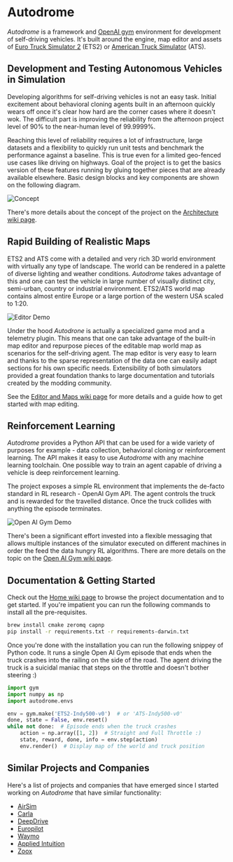 
# Autodrome

_Autodrome_ is a framework and [OpenAI gym](https://gym.openai.com/) environment for development of self-driving vehicles. It's built around the engine, map editor and assets of  [Euro Truck Simulator 2](https://eurotrucksimulator2.com) (ETS2) or [American Truck Simulator](https://americantrucksimulator.com) (ATS).



## Development and Testing Autonomous Vehicles in Simulation

Developing algorithms for self-driving vehicles is not an easy task. Initial excitement about behavioral cloning agents built in an afternoon quickly wears off once it's clear how hard are the corner cases where it doesn't wok. The difficult part is improving the reliability from the afternoon project level of 90% to the near-human level of 99.9999%.

Reaching this level of reliability requires a lot of infrastructure, large datasets and a flexibility to quickly run unit tests and benchmark the performance against a baseline. This is true even for a limited geo-fenced use cases like driving on highways. Goal of the project is to get the basics version of these features running by gluing together pieces that are already available elsewhere. Basic design blocks and key components are shown on the following diagram.

![Concept](https://github.com/vojtamolda/autodrome/wiki/Home/Concept.png)

There's more details about the concept of the project on the [Architecture wiki page](https://github.com/vojtamolda/autodrome/wiki/Architecture/).



## Rapid Building of Realistic Maps 

ETS2 and ATS come with a detailed and very rich 3D world environment with virtually any type of landscape. The world can be rendered in a palette of diverse lighting and weather conditions. _Autodrome_ takes advantage of this and one can test the vehicle in large number of visually distinct city, semi-urban, country or industrial environment. ETS2/ATS world map contains almost entire Europe or a large portion of the western USA scaled to 1:20.

![Editor Demo](https://github.com/vojtamolda/autodrome/wiki/Maps-and-Editor/Editor-Demo.gif)

Under the hood _Autodrone_ is actually a specialized game mod and a telemetry plugin. This means that one can take advantage of the built-in map editor and repurpose pieces of the editable map world map as scenarios for the self-driving agent. The map editor is very easy to learn and thanks to the sparse representation of the data one can easily adapt sections for his own specific needs. Extensibility of both simulators provided a great foundation thanks to large documentation and tutorials created by the modding community.

See the [Editor and Maps wiki page](https://github.com/vojtamolda/autodrome/wiki/Maps-and-Editor/) for more details and a guide how to get started with map editing.



## Reinforcement Learning

_Autodrome_ provides a Python API that can be used for a wide variety of purposes for example - data collection, behavioral cloning or reinforcement learning. The API makes it easy to use _Autodrome_ with any machine learning toolchain. One possible way to train an agent capable of driving a vehicle is deep reinforcement learning.

The project exposes a simple RL environment that implements the de-facto standard in RL research - OpenAI Gym API. The agent controls the truck and is rewarded for the travelled distance. Once the truck collides with anything the episode terminates.

![Open AI Gym Demo](https://github.com/vojtamolda/autodrome/wiki/OpenAI-Gym/Gym-Demo.gif)

There's been a significant effort invested into a flexible messaging that allows multiple instances of the simulator executed on different machines in order the feed the data hungry RL algorithms. There are more details on the topic on the [Open AI Gym wiki page](https://github.com/vojtamolda/autodrome/wiki/OpenAI-Gym/).



## Documentation & Getting Started

Check out the [Home wiki page](https://github.com/vojtamolda/autodrome/wiki/Home) to browse the project documentation and to get started. If you're impatient you can run the following commands to install all the pre-requisites.

```bash
brew install cmake zeromq capnp
pip install -r requirements.txt -r requirements-darwin.txt
```

Once you're done with the installation you can run the following snippey of Python code. It runs a single Open AI Gym episode that ends when the truck crashes into the railing on the side of the road. The agent driving the truck is a suicidal maniac that steps on the throttle and doesn't bother steering :)

```python
import gym
import numpy as np
import autodrome.envs

env = gym.make('ETS2-Indy500-v0')  # or 'ATS-Indy500-v0'
done, state = False, env.reset()
while not done:  # Episode ends when the truck crashes
    action = np.array([1, 2])  # Straight and Full Throttle :)
    state, reward, done, info = env.step(action)
    env.render()  # Display map of the world and truck position
```



## Similar Projects and Companies

Here's a list of projects and companies that have emerged since I started working on _Autodrome_ that have similar functionality:

- [AirSim](https://github.com/Microsoft/AirSim)
- [Carla](https://github.com/carla-simulator/carla)
- [DeepDrive](https://github.com/deepdrive/deepdrive)
- [Europilot](https://github.com/marsauto/europilot)
- [Waymo](https://waymo.com/tech/)
- [Applied Intuition](https://www.appliedintuition.com)
- [Zoox](https://zoox.com)
